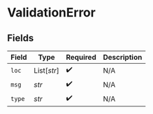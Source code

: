 # ValidationError


## Fields

| Field              | Type               | Required           | Description        |
| ------------------ | ------------------ | ------------------ | ------------------ |
| `loc`              | List[*str*]        | :heavy_check_mark: | N/A                |
| `msg`              | *str*              | :heavy_check_mark: | N/A                |
| `type`             | *str*              | :heavy_check_mark: | N/A                |